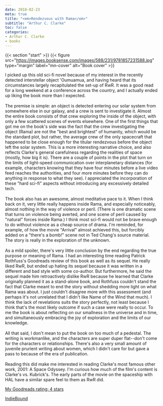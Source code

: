 ```yaml
---
date: 2018-02-23
meta: true
title: "<em>Rendezvous with Rama</em>"
subtitle: "Arthur C. Clarke"
toc: false
categories:
- Arthur C. Clarke
- books
---
```


{{< section "start" >}}
{{< figure src="https://images.booksense.com/images/588/231/9781857231588.jpg" type="margin" label="mn-cover" alt="Book cover" >}}

I picked up this old sci-fi novel because of my interest in the recently detected interstellar object 'Oumuamua, and having heard that its circumstances largely recapitulated the set-up of RwR. It was a good read for a long weekend at a conference across the country, and I actually ended up liking the book more than I expected.<br /><br />The premise is simple: an object is detected entering our solar system from somewhere else in our galaxy, and a crew is sent to investigate it. Almost the entire book consists of that crew exploring the inside of the object, with only a few scattered scenes of events elsewhere. One of the first things that got me on the book's side was the fact that the crew investigating the object (Rama) are not the "best and brightest" of humanity, which would be the standard plot, but rather, the average crew of the only spacecraft that happened to be close enough for the titular rendezvous before the object left the solar system. This is a more interesting narrative choice, and also reflects Clarke's general carefulness regarding the realities of space (mostly, how big it is). There are a couple of points in the plot that turn on the limits of light-speed communication over interplanetary distances (for example, characters knowing that they have four minutes before a live video feed reaches the authorities, and four more minutes before they can do anything in response to what they see). I appreciated the incorporation of these "hard sci-fi" aspects without introducing any excessively detailed tech.<br /><br />The book also has an awesome, almost meditative pace to it. When I think back on it, very little really happens inside Rama, and especially noticeably, almost nothing in the way of violence or peril. (There is one dramatic scene that turns on violence being averted, and one scene of peril caused by "natural" forces inside Rama.) I think most sci-fi would not be brave enough to do without violence as a cheap source of drama. I'm reminded, for example, of how the movie "Arrival" almost achieved this, but forcibly added on a "there's a bomb!" scene not in Ted Chang's source material. The story is really in the exploration of the unknown.<br /><br />As a mild spoiler, there's very little conclusion by the end regarding the true purpose or meaning of Rama. I had an interesting time reading Patrick Rothfuss's Goodreads review of this book as well as its sequel. He really liked RwR, but ended up hating its sequel because it was written in a different and bad style with some co-author. But furthermore, he said the sequel made him retroactively dislike RwR because he learned that Clarke originally planned it as a stand-alone book, and Rothfuss couldn't stand the fact that Clarke meant to end the story without shedding more light on what Rama was about. I just couldn't disagree more with this assessment (and perhaps it's not unrelated that I didn't like Name of the Wind that much). I think the lack of revelations suits the story perfectly, not least because I think that's the most likely outcome if such a case were really to occur. To me the book is about reflecting on our smallness in the universe and in time, and simultaneously embracing the joy of exploration and the limits of our knowledge.<br /><br />All that said, I don't mean to put the book on too much of a pedestal. The writing is workmanlike, and the characters are super duper flat--don't come for the characters or relationships. There's also a very small amount of juvenile prurient writing about women, which I didn't care for but gave a pass to because of the era of publication. <br /><br />Reading this did make me interested in reading Clarke's most famous other work, 2001: A Space Odyssey. I'm curious how much of the film's content is Clarke's vs. Kubrick's. The early parts of the movie on the spaceship with HAL have a similar spare feel to them as RwR did.

[My Goodreads rating: 4 stars](https://www.goodreads.com/review/show/2281069720)  

[IndieBound](https://www.indiebound.org/book/9781857231588)
